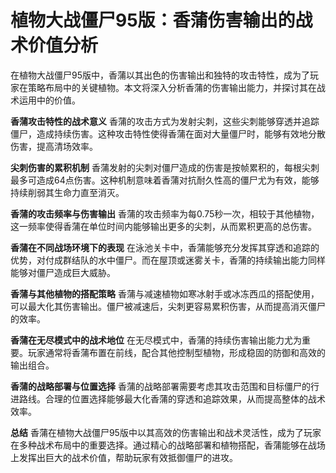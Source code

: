 # 植物大战僵尸95版：香蒲伤害输出的战术价值分析

在植物大战僵尸95版中，香蒲以其出色的伤害输出和独特的攻击特性，成为了玩家在策略布局中的关键植物。本文将深入分析香蒲的伤害输出能力，并探讨其在战术运用中的价值。

**香蒲攻击特性的战术意义**
香蒲的攻击方式为发射尖刺，这些尖刺能够穿透并追踪僵尸，造成持续伤害。这种攻击特性使得香蒲在面对大量僵尸时，能够有效地分散伤害，提高清场效率。

**尖刺伤害的累积机制**
香蒲发射的尖刺对僵尸造成的伤害是按帧累积的，每根尖刺最多可造成64点伤害。这种机制意味着香蒲对抗耐久性高的僵尸尤为有效，能够持续削弱其生命力直至消灭。

**香蒲的攻击频率与伤害输出**
香蒲的攻击频率为每0.75秒一次，相较于其他植物，这一频率使得香蒲在单位时间内能够输出更多的尖刺，从而累积更高的总伤害。

**香蒲在不同战场环境下的表现**
在泳池关卡中，香蒲能够充分发挥其穿透和追踪的优势，对付成群结队的水中僵尸。而在屋顶或迷雾关卡，香蒲的持续输出能力同样能够对僵尸造成巨大威胁。

**香蒲与其他植物的搭配策略**
香蒲与减速植物如寒冰射手或冰冻西瓜的搭配使用，可以最大化其伤害输出。僵尸被减速后，尖刺更容易累积伤害，从而提高消灭僵尸的效率。

**香蒲在无尽模式中的战术地位**
在无尽模式中，香蒲的持续伤害输出能力尤为重要。玩家通常将香蒲布置在前线，配合其他控制型植物，形成稳固的防御和高效的输出组合。

**香蒲的战略部署与位置选择**
香蒲的战略部署需要考虑其攻击范围和目标僵尸的行进路线。合理的位置选择能够最大化香蒲的穿透和追踪效果，从而提高整体的战术效率。

**总结**
香蒲在植物大战僵尸95版中以其高效的伤害输出和战术灵活性，成为了玩家在多种战术布局中的重要选择。通过精心的战略部署和植物搭配，香蒲能够在战场上发挥出巨大的战术价值，帮助玩家有效抵御僵尸的进攻。